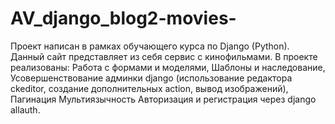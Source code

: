 # AV_django_blog2-movies-
Проект написан в рамках обучающего курса по Django (Python).
Данный сайт представляет из себя сервис с кинофильмами.
В проекте реализованы: 
Работа с формами и моделями,
Шаблоны и наследование,
Усовершенствование админки django (использование редактора ckeditor, создание дополнительных action, вывод изображений),
Пагинация
Мультиязычность
Авторизация и регистрация через django allauth.
